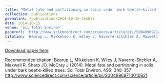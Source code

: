 ```yaml
---
title: "Metal fate and partitioning in soils under bark beetle-killed trees"
collection: publications
permalink: /publication/2014-10-15-Josh23
date: 2014-10-15
venue: 'Sci Total Environ'
paperurl: 'http://www.sciencedirect.com/science/article/pii/S0048969714010821  '
citation: 'Bearup L, Mikkelson K, Wiley J, Navarre-Sitchler A, Maxwell R, Sharp JO, McCray J (2014). Metal fate and partitioning in soils under bark beetle-killed trees. Sci Total Environ. 496: 348-357 http://www.sciencedirect.com/science/article/pii/S0048969714010821   '
---
```


<a href='http://www.sciencedirect.com/science/article/pii/S0048969714010821  '>Download paper here</a>

Recommended citation: Bearup L, Mikkelson K, Wiley J, Navarre-Sitchler A, Maxwell R, Sharp JO, McCray J (2014). Metal fate and partitioning in soils under bark beetle-killed trees. Sci Total Environ. 496: 348-357 http://www.sciencedirect.com/science/article/pii/S0048969714010821   